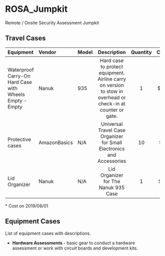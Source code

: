 # ROSA_Jumpkit
Remote / Onsite Security Assessment Jumpkit


## Travel Cases

| Equipment | Vendor | Model | Description | Quantity | Cost* | Note |
| :--- | :--- | :--- | :---: | :---: | :---: | :--- |
| Waterproof Carry-On Hard Case with Wheels Empty - Empty | Nanuk | 935 | Hard case to protect equipment. Airline carry on version to stow in overhead or check-in at counter or gate. | 1 | $145 | Versions come with and without foam and lid storage. |
| Protective cases | AmazonBasics | N/A | Universal Travel Case Organizer for Small Electronics and Accessories | 10 | $93 | Outer dimensions 9.5 x 5.4 x 2 inches |
| Lid Organizer | Nanuk | N/A | Lid Organizer for The Nanuk 935 Case | 1 | $ 43 | Approx. dims - 19.50" x 10.75" |

\* Cost on 2019/08/01

## Equipment Cases
List of equipment cases with descriptions.

* __Hardware Assessments__ - basic gear to conduct a hardware assessment or work with circuit boards and development kits.

